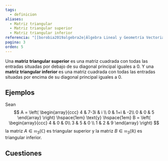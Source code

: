 ```yaml
---
tags:
  - definicion
aliases:
  - Matriz triangular
  - Matriz triangular superior
  - Matriz triangular inferior
referencia: "[[borobia2019algebra2e|Álgebra Lineal y Geometría Vectorial (2a ed)]]"
pagina: 3
orden: 5
---
```

Una **matriz triangular superior** es una matriz cuadrada con todas las entradas situadas por debajo de su diagonal principal iguales a 0. Y una **matriz triangular inferior** es una matriz cuadrada con todas las entradas situadas por encima de su diagonal principal iguales a 0.

## Ejemplos
Sean $$
A = \left(
\begin{array}{ccc}
4 & 7-3i & i \\
0 & 1+i & -2\\
0 & 0 & 5
\end{array}
\right)
\hspace{1em} \text{y} \hspace{1em}
B = \left(
\begin{array}{ccc}
4 & 0 & 0\\
3 & 5 & 0 \\
1 & 2 & 9
\end{array}
\right)
$$ la matriz $A \in \mathfrak{m}_3(\mathbb{C})$ es triangular superior y la matriz $B \in \mathfrak{m}_3(\mathbb{R})$ es triangular inferior.

## Cuestiones
